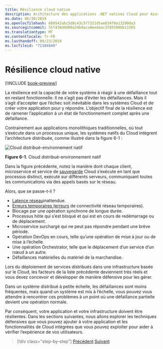```yaml
---
title: Résilience cloud native
description: Architecture des applications .NET natives Cloud pour Azure | Résilience native du Cloud
ms.date: 06/30/2019
ms.openlocfilehash: 680542abc5d8c43c577321d5ae834f0a13290da3
ms.sourcegitcommit: 55f438d4d00a34b9aca9eedaac3f85590bb11565
ms.translationtype: MT
ms.contentlocale: fr-FR
ms.lasthandoff: 09/23/2019
ms.locfileid: "71184840"
---
```

# <a name="cloud-native-resiliency"></a>Résilience cloud native

[!INCLUDE [book-preview](../../../includes/book-preview.md)]

La résilience est la capacité de votre système à réagir à une défaillance tout en restant fonctionnelle. Il ne s’agit pas d’éviter les défaillances. Mais il s’agit d’accepter que l’échec soit inévitable dans les systèmes Cloud et de créer votre application pour y répondre. L’objectif final de la résilience est de ramener l’application à un état de fonctionnement complet après une défaillance.

Contrairement aux applications monolithiques traditionnelles, où tout s’exécute dans un processus unique, les systèmes natifs du Cloud intègrent l’architecture distribuée, comme illustré dans la figure 6-1 :

![Cloud distribué-environnement natif](./media/distributed-cloud-native-environment.png)

**Figure 6-1.** Cloud distribué-environnement natif

Dans la figure précédente, notez la manière dont chaque client, microservice et service de [sauvegarde](https://12factor.net/backing-services) Cloud s’exécute en tant que processus distinct, exécuté sur différents serveurs, communiquant toutes les communications via des appels basés sur le réseau.

Alors, que se passe-t-il ?

- [Latence réseau](https://www.techopedia.com/definition/8553/network-latency)inattendue.
- [Erreurs temporaires (erreurs](https://docs.microsoft.com/azure/architecture/best-practices/transient-faults) de connectivité réseau temporaires).
- Blocage par une opération synchrone de longue durée.
- Processus hôte qui s’est bloqué et qui est en cours de redémarrage ou de déplacement.
- Microservice surchargé qui ne peut pas répondre pendant une brève période.
- Opération DevOps en cours, telle qu’une opération de mise à jour ou de mise à l’échelle.
- Une opération Orchestrator, telle que le déplacement d’un service d’un nœud à un autre.
- Défaillances matérielles du matériel de la marchandise.

Lors du déploiement de services distribués dans une infrastructure basée sur le Cloud, les facteurs de la liste précédente deviennent très réels et vous devez concevoir et développer de manière défensive pour les gérer.

Dans un système distribué à petite échelle, les défaillances sont moins fréquentes, mais quand un système est mis à l’échelle, vous pouvez vous attendre à rencontrer ces problèmes à un point où une défaillance partielle devient une opération normale.

Par conséquent, votre application et votre infrastructure doivent être résilientes. Dans les sections suivantes, nous allons explorer les techniques défensives que vous pouvez ajouter à votre application et les fonctionnalités de Cloud intégrées que vous pouvez exploiter pour aider à vérifier l’expérience de vos utilisateurs.

>[!div class="step-by-step"]
>[Précédent](azure-data-storage.md)
>[Suivant](application-resiliency-patterns.md)
